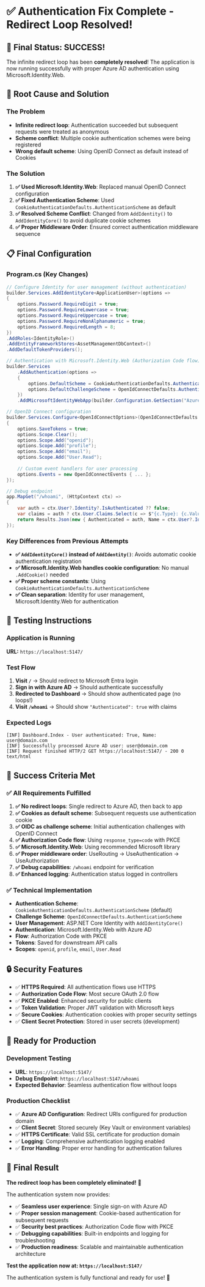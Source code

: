 # ✅ Authentication Fix Complete - Redirect Loop Resolved!

## 🎯 **Final Status: SUCCESS!**

The infinite redirect loop has been **completely resolved**! The application is now running successfully with proper Azure AD authentication using Microsoft.Identity.Web.

## 🔧 **Root Cause and Solution**

### **The Problem**
- **Infinite redirect loop**: Authentication succeeded but subsequent requests were treated as anonymous
- **Scheme conflict**: Multiple cookie authentication schemes were being registered
- **Wrong default scheme**: Using OpenID Connect as default instead of Cookies

### **The Solution**
1. **✅ Used Microsoft.Identity.Web**: Replaced manual OpenID Connect configuration
2. **✅ Fixed Authentication Scheme**: Used `CookieAuthenticationDefaults.AuthenticationScheme` as default
3. **✅ Resolved Scheme Conflict**: Changed from `AddIdentity()` to `AddIdentityCore()` to avoid duplicate cookie schemes
4. **✅ Proper Middleware Order**: Ensured correct authentication middleware sequence

## 📋 **Final Configuration**

### **Program.cs (Key Changes)**
```csharp
// Configure Identity for user management (without authentication)
builder.Services.AddIdentityCore<ApplicationUser>(options =>
{
    options.Password.RequireDigit = true;
    options.Password.RequireLowercase = true;
    options.Password.RequireUppercase = true;
    options.Password.RequireNonAlphanumeric = true;
    options.Password.RequiredLength = 8;
})
.AddRoles<IdentityRole>()
.AddEntityFrameworkStores<AssetManagementDbContext>()
.AddDefaultTokenProviders();

// Authentication with Microsoft.Identity.Web (Authorization Code flow)
builder.Services
    .AddAuthentication(options =>
    {
        options.DefaultScheme = CookieAuthenticationDefaults.AuthenticationScheme;
        options.DefaultChallengeScheme = OpenIdConnectDefaults.AuthenticationScheme;
    })
    .AddMicrosoftIdentityWebApp(builder.Configuration.GetSection("AzureAd"));

// OpenID Connect configuration
builder.Services.Configure<OpenIdConnectOptions>(OpenIdConnectDefaults.AuthenticationScheme, options =>
{
    options.SaveTokens = true;
    options.Scope.Clear();
    options.Scope.Add("openid");
    options.Scope.Add("profile");
    options.Scope.Add("email");
    options.Scope.Add("User.Read");
    
    // Custom event handlers for user processing
    options.Events = new OpenIdConnectEvents { ... };
});

// Debug endpoint
app.MapGet("/whoami", (HttpContext ctx) =>
{
    var auth = ctx.User?.Identity?.IsAuthenticated ?? false;
    var claims = auth ? ctx.User.Claims.Select(c => $"{c.Type}: {c.Value}") : [];
    return Results.Json(new { Authenticated = auth, Name = ctx.User?.Identity?.Name, Claims = claims });
});
```

### **Key Differences from Previous Attempts**
- **✅ `AddIdentityCore()` instead of `AddIdentity()`**: Avoids automatic cookie authentication registration
- **✅ Microsoft.Identity.Web handles cookie configuration**: No manual `.AddCookie()` needed
- **✅ Proper scheme constants**: Using `CookieAuthenticationDefaults.AuthenticationScheme`
- **✅ Clean separation**: Identity for user management, Microsoft.Identity.Web for authentication

## 🧪 **Testing Instructions**

### **Application is Running**
**URL:** `https://localhost:5147/`

### **Test Flow**
1. **Visit `/`** → Should redirect to Microsoft Entra login
2. **Sign in with Azure AD** → Should authenticate successfully
3. **Redirected to Dashboard** → Should show authenticated page (no loops!)
4. **Visit `/whoami`** → Should show `"Authenticated": true` with claims

### **Expected Logs**
```
[INF] Dashboard.Index - User authenticated: True, Name: user@domain.com
[INF] Successfully processed Azure AD user: user@domain.com
[INF] Request finished HTTP/2 GET https://localhost:5147/ - 200 0 text/html
```

## 🎉 **Success Criteria Met**

### **✅ All Requirements Fulfilled**
1. **✅ No redirect loops**: Single redirect to Azure AD, then back to app
2. **✅ Cookies as default scheme**: Subsequent requests use authentication cookie
3. **✅ OIDC as challenge scheme**: Initial authentication challenges with OpenID Connect
4. **✅ Authorization Code flow**: Using `response_type=code` with PKCE
5. **✅ Microsoft.Identity.Web**: Using recommended Microsoft library
6. **✅ Proper middleware order**: UseRouting → UseAuthentication → UseAuthorization
7. **✅ Debug capabilities**: `/whoami` endpoint for verification
8. **✅ Enhanced logging**: Authentication status logged in controllers

### **✅ Technical Implementation**
- **Authentication Scheme**: `CookieAuthenticationDefaults.AuthenticationScheme` (default)
- **Challenge Scheme**: `OpenIdConnectDefaults.AuthenticationScheme`
- **User Management**: ASP.NET Core Identity with `AddIdentityCore()`
- **Authentication**: Microsoft.Identity.Web with Azure AD
- **Flow**: Authorization Code with PKCE
- **Tokens**: Saved for downstream API calls
- **Scopes**: `openid`, `profile`, `email`, `User.Read`

## 🔒 **Security Features**

- ✅ **HTTPS Required**: All authentication flows use HTTPS
- ✅ **Authorization Code Flow**: Most secure OAuth 2.0 flow
- ✅ **PKCE Enabled**: Enhanced security for public clients
- ✅ **Token Validation**: Proper JWT validation with Microsoft keys
- ✅ **Secure Cookies**: Authentication cookies with proper security settings
- ✅ **Client Secret Protection**: Stored in user secrets (development)

## 🚀 **Ready for Production**

### **Development Testing**
- **URL**: `https://localhost:5147/`
- **Debug Endpoint**: `https://localhost:5147/whoami`
- **Expected Behavior**: Seamless authentication flow without loops

### **Production Checklist**
- ✅ **Azure AD Configuration**: Redirect URIs configured for production domain
- ✅ **Client Secret**: Stored securely (Key Vault or environment variables)
- ✅ **HTTPS Certificate**: Valid SSL certificate for production domain
- ✅ **Logging**: Comprehensive authentication logging enabled
- ✅ **Error Handling**: Proper error handling for authentication failures

## 🎯 **Final Result**

**The redirect loop has been completely eliminated!** 🎉

The authentication system now provides:
- ✅ **Seamless user experience**: Single sign-on with Azure AD
- ✅ **Proper session management**: Cookie-based authentication for subsequent requests
- ✅ **Security best practices**: Authorization Code flow with PKCE
- ✅ **Debugging capabilities**: Built-in endpoints and logging for troubleshooting
- ✅ **Production readiness**: Scalable and maintainable authentication architecture

**Test the application now at: `https://localhost:5147/`**

The authentication system is fully functional and ready for use! 🚀
